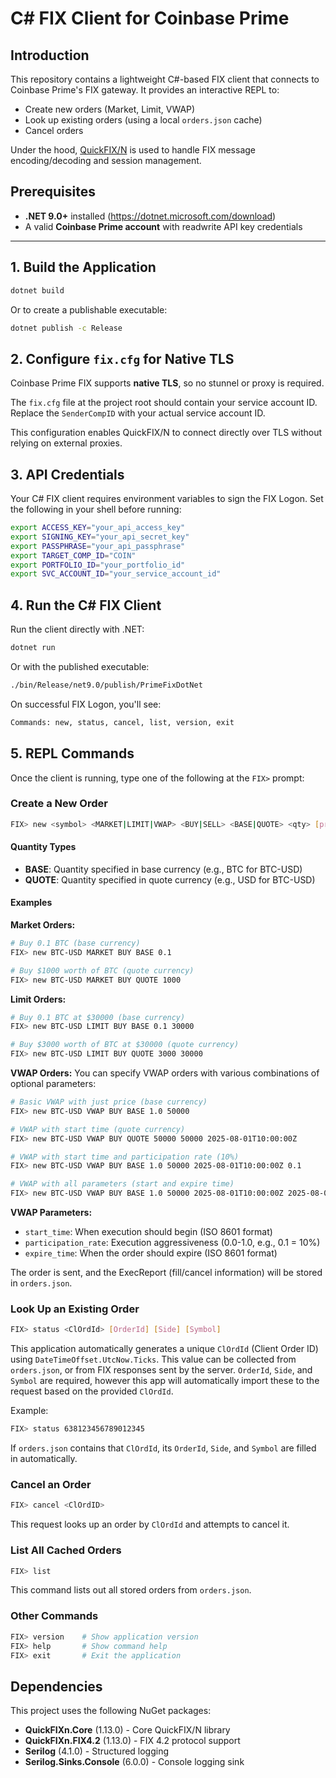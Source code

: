 # C# FIX Client for Coinbase Prime

## Introduction
This repository contains a lightweight C#-based FIX client that connects to Coinbase Prime's FIX gateway. It provides an interactive REPL to:
- Create new orders (Market, Limit, VWAP)
- Look up existing orders (using a local `orders.json` cache)  
- Cancel orders

Under the hood, [QuickFIX/N](https://github.com/connamara/quickfixn) is used to handle FIX message encoding/decoding and session management.

## Prerequisites
- **.NET 9.0+** installed (https://dotnet.microsoft.com/download)
- A valid **Coinbase Prime account** with readwrite API key credentials

---

## 1. Build the Application

```bash
dotnet build
```

Or to create a publishable executable:

```bash
dotnet publish -c Release
```

## 2. Configure `fix.cfg` for Native TLS

Coinbase Prime FIX supports **native TLS**, so no stunnel or proxy is required.

The `fix.cfg` file at the project root should contain your service account ID. Replace the `SenderCompID` with your actual service account ID.

This configuration enables QuickFIX/N to connect directly over TLS without relying on external proxies.

## 3. API Credentials

Your C# FIX client requires environment variables to sign the FIX Logon. Set the following in your shell before running:

```bash
export ACCESS_KEY="your_api_access_key"
export SIGNING_KEY="your_api_secret_key"
export PASSPHRASE="your_api_passphrase"
export TARGET_COMP_ID="COIN"
export PORTFOLIO_ID="your_portfolio_id"
export SVC_ACCOUNT_ID="your_service_account_id"
```

## 4. Run the C# FIX Client

Run the client directly with .NET:
```bash
dotnet run
```

Or with the published executable:
```bash
./bin/Release/net9.0/publish/PrimeFixDotNet
```

On successful FIX Logon, you'll see:
```bash
Commands: new, status, cancel, list, version, exit
```

## 5. REPL Commands

Once the client is running, type one of the following at the `FIX>` prompt:

### Create a New Order

```bash
FIX> new <symbol> <MARKET|LIMIT|VWAP> <BUY|SELL> <BASE|QUOTE> <qty> [price] [start_time] [participation_rate] [expire_time]
```

#### Quantity Types
- **BASE**: Quantity specified in base currency (e.g., BTC for BTC-USD)
- **QUOTE**: Quantity specified in quote currency (e.g., USD for BTC-USD)

#### Examples

**Market Orders:**
```bash
# Buy 0.1 BTC (base currency)
FIX> new BTC-USD MARKET BUY BASE 0.1

# Buy $1000 worth of BTC (quote currency)
FIX> new BTC-USD MARKET BUY QUOTE 1000
```

**Limit Orders:**
```bash
# Buy 0.1 BTC at $30000 (base currency)
FIX> new BTC-USD LIMIT BUY BASE 0.1 30000

# Buy $3000 worth of BTC at $30000 (quote currency)
FIX> new BTC-USD LIMIT BUY QUOTE 3000 30000
```

**VWAP Orders:**
You can specify VWAP orders with various combinations of optional parameters:

```bash
# Basic VWAP with just price (base currency)
FIX> new BTC-USD VWAP BUY BASE 1.0 50000

# VWAP with start time (quote currency)
FIX> new BTC-USD VWAP BUY QUOTE 50000 50000 2025-08-01T10:00:00Z

# VWAP with start time and participation rate (10%)
FIX> new BTC-USD VWAP BUY BASE 1.0 50000 2025-08-01T10:00:00Z 0.1

# VWAP with all parameters (start and expire time)
FIX> new BTC-USD VWAP BUY BASE 1.0 50000 2025-08-01T10:00:00Z 2025-08-01T16:00:00Z
```

**VWAP Parameters:**
- `start_time`: When execution should begin (ISO 8601 format)
- `participation_rate`: Execution aggressiveness (0.0-1.0, e.g., 0.1 = 10%)
- `expire_time`: When the order should expire (ISO 8601 format)

The order is sent, and the ExecReport (fill/cancel information) will be stored in `orders.json`.

### Look Up an Existing Order

```bash
FIX> status <ClOrdId> [OrderId] [Side] [Symbol]
```

This application automatically generates a unique `ClOrdId` (Client Order ID) using `DateTimeOffset.UtcNow.Ticks`. This value can be collected from `orders.json`, or from FIX responses sent by the server. `OrderId`, `Side`, and `Symbol` are required, however this app will automatically import these to the request based on the provided `ClOrdId`.

Example:
```bash
FIX> status 638123456789012345
```
If `orders.json` contains that `ClOrdId`, its `OrderId`, `Side`, and `Symbol` are filled in automatically.

### Cancel an Order

```bash
FIX> cancel <ClOrdID>
```

This request looks up an order by `ClOrdId` and attempts to cancel it.

### List All Cached Orders

```bash
FIX> list
```

This command lists out all stored orders from `orders.json`.

### Other Commands

```bash
FIX> version    # Show application version
FIX> help       # Show command help
FIX> exit       # Exit the application
```

## Dependencies

This project uses the following NuGet packages:
- **QuickFIXn.Core** (1.13.0) - Core QuickFIX/N library
- **QuickFIXn.FIX4.2** (1.13.0) - FIX 4.2 protocol support
- **Serilog** (4.1.0) - Structured logging
- **Serilog.Sinks.Console** (6.0.0) - Console logging sink
